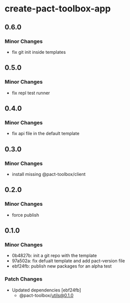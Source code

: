 # create-pact-toolbox-app

## 0.6.0

### Minor Changes

- fix git init inside templates

## 0.5.0

### Minor Changes

- fix repl test runner

## 0.4.0

### Minor Changes

- fix api file in the default template

## 0.3.0

### Minor Changes

- install missing @pact-toolbox/client

## 0.2.0

### Minor Changes

- force publish

## 0.1.0

### Minor Changes

- 0b4827b: init a git repo with the template
- 97a502a: fix defualt template and add pact-version file
- ebf24fb: publish new packages for an alpha test

### Patch Changes

- Updated dependencies [ebf24fb]
  - @pact-toolbox/utils@0.1.0
